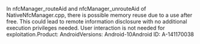 In nfcManager_routeAid and nfcManager_unrouteAid of NativeNfcManager.cpp, there is possible memory reuse due to a use after free. This could lead to remote information disclosure with no additional execution privileges needed. User interaction is not needed for exploitation.Product: AndroidVersions: Android-10Android ID: A-141170038